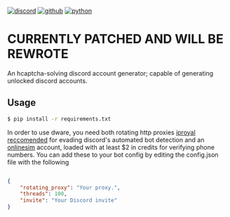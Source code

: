 [![discord](https://img.shields.io/badge/Discord-7289DA?style=for-the-badge&logo=discord&logoColor=white)](https://discord.com)
[![github](https://img.shields.io/badge/GitHub-100000?style=for-the-badge&logo=github&logoColor=white)](https://github.com/AcierP)
[![python](https://img.shields.io/badge/Python-3776AB?style=for-the-badge&logo=python&logoColor=white)](https://www.python.org/downloads/)

# CURRENTLY PATCHED AND WILL BE REWROTE
An hcaptcha-solving discord account generator; capable of generating unlocked discord accounts.

## Usage

```bash
$ pip install -r requirements.txt
```
In order to use dware, you need both rotating http proxies [iproyal reccomended](https://dashboard.iproyal.com/products/royal-residential-proxies) for evading discord's automated bot detection and an [onlinesim](https://onlinesim.io/) account, loaded with at least $2 in credits for verifying phone numbers. You can add these to your bot config by editing the config.json file with the following

```json

{
    "rotating_proxy": "Your proxy.",
    "threads": 100,
    "invite": "Your Discord invite"
}
```
